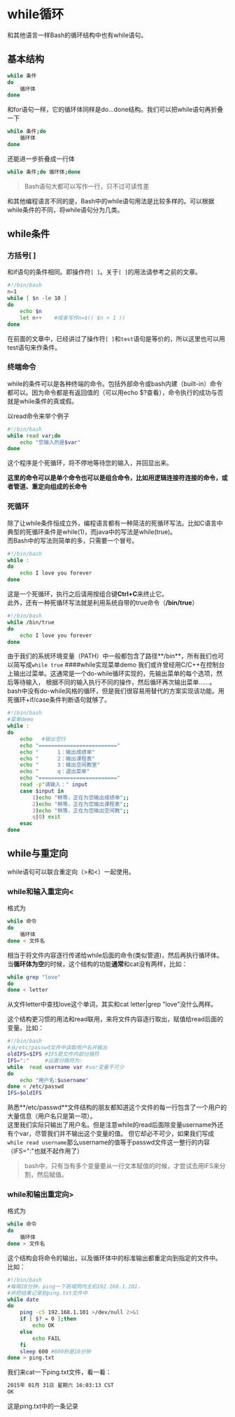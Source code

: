while循环
==========
和其他语言一样Bash的循环结构中也有while语句。  
## 基本结构
```sh
while 条件
do
    循环体
done
```
和for语句一样，它的循环体同样是do...done结构。我们可以把while语句再折叠一下
```sh
while 条件;do
    循环体
done
```
还能进一步折叠成一行体
```sh
while 条件;do 循环体;done
```
>Bash语句大都可以写作一行，只不过可读性差

和其他编程语言不同的是，Bash中的while语句用法是比较多样的。可以根据while条件的不同，将while语句分为几类。
## while条件
### 方括号[ ]
和if语句的条件相同。即操作符`[ ]`。关于`[ ]`的用法请参考之前的文章。
```sh
#!/bin/bash
n=1
while [ $n -le 10 ]
do
    echo $n
    let n++    #或者写作n=$(( $n + 1 ))
done
```
在前面的文章中，已经讲过了操作符`[ ]`和`test`语句是等价的，所以这里也可以用test语句来作条件。
### 终端命令
while的条件可以是各种终端的命令。包括外部命令或bash内建（built-in）命令都可以。因为命令都是有返回值的（可以用echo $?查看），命令执行的成功与否就是while条件的真或假。

以read命令来举个例子
```sh
#!/bin/bash
while read var;do
    echo "您输入的是$var"
done
```
这个程序是个死循环，将不停地等待您的输入，并回显出来。  

**这里的命令可以是单个命令也可以是组合命令，比如用逻辑连接符连接的命令，或者管道、重定向组成的长命令**
### 死循环
除了让while条件恒成立外，编程语言都有一种简洁的死循环写法。比如C语言中典型的死循环条件是while(1)，而java中的写法是while(true)。  
而Bash中的写法则简单的多，只需要一个冒号。
```sh
#!/bin/bash
while :
do
    echo I love you forever
done
```
这是一个死循环，执行之后请用按组合键**Ctrl+C**来终止它。  
此外，还有一种死循环写法就是利用系统自带的true命令（**/bin/true**）
```sh
#!/bin/bash
while /bin/true
do
    echo I love you forever
done
```
由于我们的系统环境变量（PATH）中一般都包含了路径**/bin**，所有我们也可以简写成`while true`
####while实现菜单demo
我们或许曾经用C/C++在控制台上输出过菜单。这通常是一个do-while循环实现的，先输出菜单的每个选项，然后等待输入，
根据不同的输入执行不同的操作，然后循环再次输出菜单……。  
bash中没有do-while风格的循环，但是我们很容易用替代的方案实现该功能。用死循环+if/case条件判断语句就够了。  
```sh
#!/bin/bash
#菜单demo
while :
do
    echo   #输出空行
    echo "========================="
    echo "      1：输出成绩单"
	echo "      2：输出课程表"
	echo "      3：输出空闲教室"
	echo "      q：退出菜单"
    echo "========================="
	read -p"请输入：" input
	case $input in
	    1)echo "稍等，正在为您输出成绩单";;
		2)echo "稍等，正在为您输出课程表";;
		3)echo "稍等，正在为您输出空闲教";;
		q|Q) exit
	esac
done
```
## while与重定向
while语句可以联合重定向（>和<）一起使用。
### while和输入重定向<
格式为
```sh
while 命令
do
    循环体
done < 文件名
```
相当于将文件内容逐行传递给while后面的命令(类似管道)，然后再执行循环体。  
当**循环体为空**的时候，这个结构的功能**通常**和cat没有两样，比如：
```sh
while grep "love"
do
done < letter
```
从文件letter中查找love这个单词，其实和cat letter|grep "love"没什么两样。

这个结构更习惯的用法和read联用，来将文件内容逐行取出，赋值给read后面的变量。比如：
```sh
#!/bin/bash
#从/etc/passwd文件中读取用户名并输出
oldIFS=$IFS #IFS是文件内部分隔符
IFS=":"     #设置分隔符为:
while  read username var #var变量不可少
do
    echo "用户名:$username"
done < /etc/passwd 
IFS=$oldIFS
```
熟悉**/etc/passwd**文件结构的朋友都知道这个文件的每一行包含了一个用户的大量信息（用户名只是第一项）。   
这里我们实际只输出了用户名。但是注意while的read后面除变量username外还有个var，尽管我们并不输出这个变量的值。
但它却必不可少，如果我们写成`while read username`那么username的值等于passwd文件这一整行的内容（IFS=":"也就不起作用了）  
>bash中，只有当有多个变量要从一行文本赋值的时候，才尝试去用IFS来分割，然后赋值。

### while和输出重定向>
格式为
```sh
while 命令
do
    循环体
done > 文件名
```
这个结构会将命令的输出，以及循环体中的标准输出都重定向到指定的文件中。  
比如：
```sh
#!/bin/bash
#每隔10分钟，ping一下局域网内主机192.168.1.101，
#并把结果记录到ping.txt文件中
while date
do
    ping -c5 192.168.1.101 >/dev/null 2>&1 
    if [ $? = 0 ];then
        echo OK
    else
        echo FAIL
    fi
    sleep 600 #600秒是10分钟
done > ping.txt
```
我们来cat一下ping.txt文件，看一看：
```sh
2015年 01月 31日 星期六 16:03:13 CST
OK
```
这是ping.txt中的一条记录
